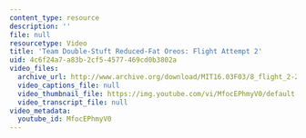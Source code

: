 ```yaml
---
content_type: resource
description: ''
file: null
resourcetype: Video
title: 'Team Double-Stuft Reduced-Fat Oreos: Flight Attempt 2'
uid: 4c6f24a7-a83b-2cf5-4577-469cd0b3802a
video_files:
  archive_url: http://www.archive.org/download/MIT16.03F03/8_flight_2-220k.mp4
  video_captions_file: null
  video_thumbnail_file: https://img.youtube.com/vi/MfocEPhmyV0/default.jpg
  video_transcript_file: null
video_metadata:
  youtube_id: MfocEPhmyV0
---
```

